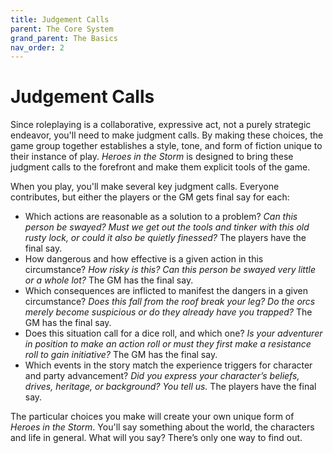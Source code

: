 ```yaml
---
title: Judgement Calls
parent: The Core System
grand_parent: The Basics
nav_order: 2
---
```


# Judgement Calls
Since roleplaying is a collaborative, expressive act, not a purely strategic endeavor, you'll need to make judgment calls. By making these choices, the game group together establishes a style, tone, and form of fiction unique to their instance of play. *Heroes in the Storm* is designed to bring these judgment calls to the forefront and make them explicit tools of the game.

When you play, you'll make several key judgment calls. Everyone contributes, but either the players or the GM gets final say for each:

* Which actions are reasonable as a solution to a problem? *Can this person be swayed? Must we get out the tools and tinker with this old rusty lock, or could it also be quietly finessed?* The players have the final say.
* How dangerous and how effective is a given action in this circumstance? *How risky is this? Can this person be swayed very little or a whole lot?* The GM has the final say.
* Which consequences are inflicted to manifest the dangers in a given circumstance? *Does this fall from the roof break your leg? Do the orcs merely become suspicious or do they already have you trapped?* The GM has the final say.
* Does this situation call for a dice roll, and which one? *Is your adventurer in position to make an action roll or must they first make a resistance roll to gain initiative?* The GM has the final say.
* Which events in the story match the experience triggers for character and party advancement? *Did you express your character’s beliefs, drives, heritage, or background? You tell us.* The players have the final say. 

The particular choices you make will create your own unique form of *Heroes in the Storm*. You'll say something about the world, the characters and life in general. What will you say? There’s only one way to find out.

